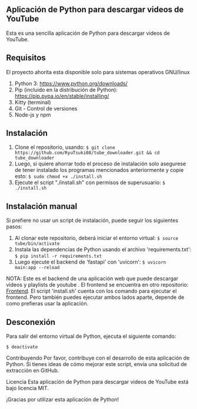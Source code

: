 ## Aplicación de Python para descargar videos de YouTube ##
Esta es una sencilla aplicación de Python para descargar videos de YouTube. 

Requisitos
---------

El proyecto ahorita esta disponible solo para sistemas operativos GNU/linux

1. Python 3: https://www.python.org/downloads/
2. Pip (incluido en la distribución de Python): https://pip.pypa.io/en/stable/installing/
3. Kitty (terminal)
4. Git - Control de versiones
5. Node-js y npm

Instalación
------------
1. Clone el repositorio,  usando:
`$ git clone https://github.com/RyuTsuki08/tube_downloader.git && cd  tube_downloader`
2. Luego, si quiere ahorrar todo el proceso de instalación solo asegurese de tener instalado los programas  mencionados anteriormente y copie esto:
`$ sudo chmod +x ./install.sh `
3. Ejecute el script "./install.sh" con permisos de superusuario:
`$ ./install.sh`

Instalación manual 
------------------
Si prefiere no usar un script de instalación, puede seguir los siguientes pasos:
1. Al clonar  este repositorio, deberá iniciar el entorno virtual: 
`$ source tube/bin/activate`
2. Instala las dependencias de Python usando el archivo 'requirements.txt':
`$ pip install -r requirements.txt`
3. Luego ejecute el backend de 'fastapi' con 'uvicorn':
`$ uvicorn  main:app --reload`

NOTA:
Este es el backend de una aplicación web que puede descargar vídeos y playlists de youtube . El frontend se encuentra en otro repositorio: [Frontend](https://github.com/RyuTsuki08/tube_downloader_frontend). El script 'install.sh' cuenta con los comando para ejecutar el frontend. Pero también puedes ejecutar ambos lados aparte, depende de como prefieras usar la aplicación. 

Desconexión
-----------
Para salir del entorno virtual de Python, ejecuta el siguiente comando:

`$ deactivate`

Contribuyendo
Por favor, contribuye con el desarrollo de esta aplicación de Python. Si tienes ideas de cómo mejorar este script, envía una solicitud de extracción en GitHub.

Licencia
Esta aplicación de Python para descargar videos de YouTube está bajo licencia MIT.

¡Gracias por utilizar esta aplicación de Python!

